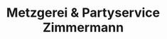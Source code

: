 ---
title: "Metzgerei & Partyservice Zimmermann"
url: /eschau/metzgerei-und-partyservice-zimmermann/
shop: Metzgerei
---